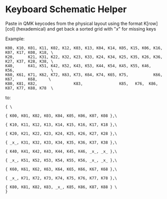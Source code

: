 # Keyboard Schematic Helper

Paste in QMK keycodes from the physical layout using the format K[row][col] (hexademical) and get back a sorted grid with "_x_" for missing keys

Example: 

```
K00, K10, K01, K11, K02, K12, K03, K13, K04, K14, K05, K15, K06, K16, K07, K17, K08, K18, \
K20,      K21, K31, K22, K32, K23, K33, K24, K34, K25, K35, K26, K36, K27, K37, K28, K38, \
K40,      K41, K51, K42, K52, K43, K53, K44, K54, K45, K55, K46,      K56,                \
K60, K61, K71, K62, K72, K63, K73, K64, K74, K65, K75,           K66, K67,      K68,     \
K80, K81, K82,                K83,                K85,   K76,  K86,   K87, K77, K88, K78  \
```

to:

```
{ \

{ K00, K01, K02, K03, K04, K05, K06, K07, K08 },\

{ K10, K11, K12, K13, K14, K15, K16, K17, K18 },\

{ K20, K21, K22, K23, K24, K25, K26, K27, K28 },\

{ _x_, K31, K32, K33, K34, K35, K36, K37, K38 },\

{ K40, K41, K42, K43, K44, K45, K46, _x_, _x_ },\

{ _x_, K51, K52, K53, K54, K55, K56, _x_, _x_ },\

{ K60, K61, K62, K63, K64, K65, K66, K67, K68 },\

{ _x_, K71, K72, K73, K74, K75, K76, K77, K78 },\

{ K80, K81, K82, K83, _x_, K85, K86, K87, K88 } \
}
```